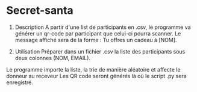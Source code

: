 # Secret-santa

1. Description
A partir d'une list de participants en .csv, le programme va générer un qr-code par participant que celui-ci pourra scanner.
Le message affiché sera de la forme : Tu offres un cadeau à [NOM].

2. Utilisation
Préparer dans un fichier .csv la liste des participants sous deux colonnes (NOM, EMAIL).

Le programme importe la liste, la trie de manière aléatoire et affecte le donneur au receveur
Les QR code seront générés là où le script .py sera enregistré.

